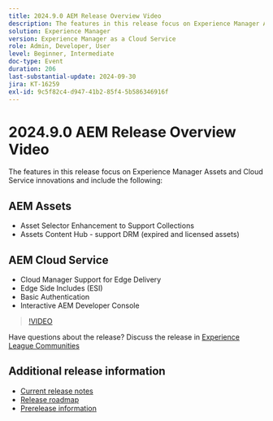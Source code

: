 ```yaml
---
title: 2024.9.0 AEM Release Overview Video
description: The features in this release focus on Experience Manager Assets and Cloud Service innovations and include the following:AEM Assets -  Asset Selector Enhancement to Support Collections​  Assets Content Hub - support DRM (expired and licensed assets)​AEM Cloud Service -  Cloud Manager Support for Edge Delivery​  Edge Side Includes (ESI)​  Basic Authentication​  Interactive AEM Developer Console
solution: Experience Manager
version: Experience Manager as a Cloud Service
role: Admin, Developer, User
level: Beginner, Intermediate
doc-type: Event
duration: 206
last-substantial-update: 2024-09-30
jira: KT-16259
exl-id: 9c5f82c4-d947-41b2-85f4-5b586346916f
---
```

# 2024.9.0 AEM Release Overview Video

The features in this release focus on Experience Manager Assets and Cloud Service innovations and include the following:

## AEM Assets

* Asset Selector Enhancement to Support Collections​
* Assets Content Hub - support DRM (expired and licensed assets)​

## AEM Cloud Service

* Cloud Manager Support for Edge Delivery​
* Edge Side Includes (ESI)​
* Basic Authentication​
* Interactive AEM Developer Console

>[!VIDEO](https://video.tv.adobe.com/v/3434847/?learn=on)

Have questions about the release?  Discuss the release in [Experience League Communities](https://adobe.ly/4eqofkS)

## Additional release information

* [Current release notes](https://experienceleague.adobe.com/docs/experience-manager-cloud-service/content/release-notes/home.html)
* [Release roadmap](https://experienceleague.adobe.com/docs/experience-manager-release-information/aem-release-updates/update-releases-roadmap.html)
* [Prerelease information](https://experienceleague.adobe.com/docs/experience-manager-cloud-service/content/release-notes/prerelease.html)
